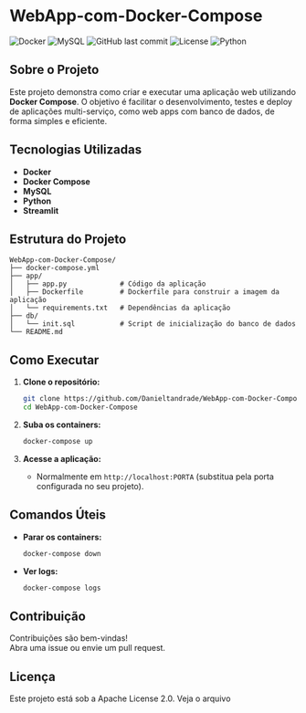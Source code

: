 # WebApp-com-Docker-Compose

![Docker](https://img.shields.io/badge/Docker-Compose-blue?logo=docker)
![MySQL](https://img.shields.io/badge/MySQL-8.4-white?logo=mysql)
![GitHub last commit](https://img.shields.io/github/last-commit/Danieltandrade/WebApp-com-Docker-Compose)
![License](https://img.shields.io/github/license/Danieltandrade/WebApp-com-Docker-Compose)
![Python](https://img.shields.io/badge/Python-3.12-blue?logo=python)

## Sobre o Projeto

Este projeto demonstra como criar e executar uma aplicação web utilizando **Docker Compose**. O objetivo é facilitar o desenvolvimento, testes e deploy de aplicações multi-serviço, como web apps com banco de dados, de forma simples e eficiente.

## Tecnologias Utilizadas

- **Docker**
- **Docker Compose**
- **MySQL**
- **Python**
- **Streamlit**

## Estrutura do Projeto

```
WebApp-com-Docker-Compose/
├── docker-compose.yml
├── app/
│   ├── app.py             # Código da aplicação
│   ├── Dockerfile         # Dockerfile para construir a imagem da aplicação
│   └── requirements.txt   # Dependências da aplicação
├── db/
│   └── init.sql           # Script de inicialização do banco de dados
└── README.md
```

## Como Executar

1. **Clone o repositório:**
   ```bash
   git clone https://github.com/Danieltandrade/WebApp-com-Docker-Compose.git
   cd WebApp-com-Docker-Compose
   ```

2. **Suba os containers:**
   ```bash
   docker-compose up
   ```

3. **Acesse a aplicação:**
   - Normalmente em `http://localhost:PORTA` (substitua pela porta configurada no seu projeto).

## Comandos Úteis

- **Parar os containers:**
  ```bash
  docker-compose down
  ```

- **Ver logs:**
  ```bash
  docker-compose logs
  ```

## Contribuição

Contribuições são bem-vindas!  
Abra uma issue ou envie um pull request.

## Licença

Este projeto está sob a Apache License 2.0. Veja o arquivo